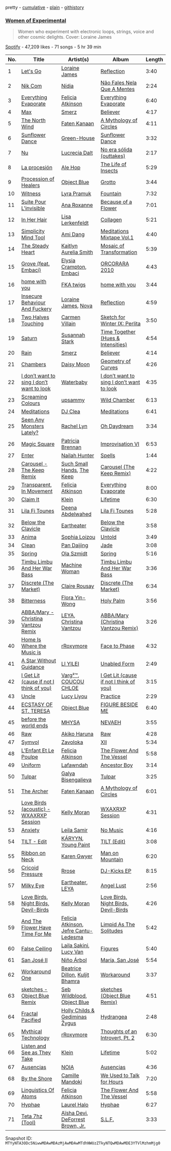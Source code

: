 pretty - [cumulative](/playlists/cumulative/37i9dQZF1DWY7uXxMycXfq.md) - [plain](/playlists/plain/37i9dQZF1DWY7uXxMycXfq) - [githistory](https://github.githistory.xyz/mackorone/spotify-playlist-archive/blob/main/playlists/plain/37i9dQZF1DWY7uXxMycXfq)

### [Women of Experimental](https://open.spotify.com/playlist/37i9dQZF1DWY7uXxMycXfq)

> Women who experiment with electronic loops, strings, voice and other cosmic delights\. Cover: Loraine James

[Spotify](https://open.spotify.com/user/spotify) - 47,209 likes - 71 songs - 5 hr 39 min

| No. | Title | Artist(s) | Album | Length |
|---|---|---|---|---|
| 1 | [Let's Go](https://open.spotify.com/track/4eCQi9aVaAWfOnEYEAv3jo) | [Loraine James](https://open.spotify.com/artist/536qHynzDH1QviwhWY9dE3) | [Reflection](https://open.spotify.com/album/38kEdQNfhtwWShFqiqCnt7) | 3:40 |
| 2 | [Nik Com](https://open.spotify.com/track/1Oxf4JleXC7UfIzu0OfQto) | [Nídia](https://open.spotify.com/artist/3BKX2WA8UjZgTIJ2juyQ7G) | [Não Fales Nela Que A Mentes](https://open.spotify.com/album/37k7KzGQIMEnoxD15qq4uL) | 2:24 |
| 3 | [Everything Evaporate](https://open.spotify.com/track/4Ne6Wt5fYHbx3SvTUfr3kR) | [Felicia Atkinson](https://open.spotify.com/artist/5YQURNvswNpWWUWyeNT7we) | [Everything Evaporate](https://open.spotify.com/album/1wKKrYxulFvFe0JUtK5rzC) | 6:40 |
| 4 | [Max](https://open.spotify.com/track/7aWWOiX3LsB80ozbNTSTZb) | [Smerz](https://open.spotify.com/artist/1f8PlfSHEW6fHnILSzm8dI) | [Believer](https://open.spotify.com/album/6L0IdiiAC6ELOGyksKclzn) | 4:17 |
| 5 | [The North Wind](https://open.spotify.com/track/7mc9nqCeNB2gBYoR891KVv) | [Faten Kanaan](https://open.spotify.com/artist/6Jz6XSRQjWHHmdkR2myjjy) | [A Mythology of Circles](https://open.spotify.com/album/0nHy9AEVP4FZcAYHLQHSNz) | 4:11 |
| 6 | [Sunflower Dance](https://open.spotify.com/track/0J9G8MIixgpRmMzS1Xub89) | [Green\-House](https://open.spotify.com/artist/0M6QGBKWICr8dxhh3UJW45) | [Sunflower Dance](https://open.spotify.com/album/5yJ5fcocAccpi4thCNl20p) | 3:32 |
| 7 | [Nu](https://open.spotify.com/track/3eWbA4o2BLC6agL6qCX4XW) | [Lucrecia Dalt](https://open.spotify.com/artist/4LC4vkseYrSEDd6MjZvOO9) | [No era sólida \(outtakes\)](https://open.spotify.com/album/0JvL6zsb0RhvLcLu6E1QgU) | 2:17 |
| 8 | [La procesión](https://open.spotify.com/track/1n0op7KqijQJosc9lhuR0U) | [Ale Hop](https://open.spotify.com/artist/1Ef3JUYNrOM5JfOo9oThPV) | [The Life of Insects](https://open.spotify.com/album/0cmW9PUBl08bvqGHJtp2NT) | 5:29 |
| 9 | [Procession of Healers](https://open.spotify.com/track/4pAyfMSRdtIHmpejDSEvGg) | [Object Blue](https://open.spotify.com/artist/51rzklJj6mqBOEXOiOPqY7) | [Grotto](https://open.spotify.com/album/2FdzXxXyJCo6Wv2vGwirPA) | 3:44 |
| 10 | [Witness](https://open.spotify.com/track/3AxLMf1PoC2QLIt1DblwNv) | [Lyra Pramuk](https://open.spotify.com/artist/4nIgCJvBTi7M3pFn2ELhxm) | [Fountain](https://open.spotify.com/album/0fasH5TVfXvpzoYpFmemgL) | 7:32 |
| 11 | [Suite Pour L'invisible](https://open.spotify.com/track/5JTRbD6x9nnYh3mrrK3kcR) | [Ana Roxanne](https://open.spotify.com/artist/2fSBHYgZUSIQPolv5skG5I) | [Because of a Flower](https://open.spotify.com/album/4JShepplFefZ43GXoE4bRd) | 7:01 |
| 12 | [In Her Hair](https://open.spotify.com/track/76cA2zwvP6oZXMEMrx7jRV) | [Lisa Lerkenfeldt](https://open.spotify.com/artist/3famB97koyRfo502IWQjFL) | [Collagen](https://open.spotify.com/album/5DCzCJxAkCrd011i8CgZgx) | 5:21 |
| 13 | [Simplicity Mind Tool](https://open.spotify.com/track/0cm5sX3eKnZO9VcvcQynzh) | [Ami Dang](https://open.spotify.com/artist/1DAqw4sYHPmgHQ6gzOVDig) | [Meditations Mixtape Vol.1](https://open.spotify.com/album/1CWjlmNEbWC5SRAKugRTyy) | 4:40 |
| 14 | [The Steady Heart](https://open.spotify.com/track/3wByr14kH9QHQ6n7MSudK1) | [Kaitlyn Aurelia Smith](https://open.spotify.com/artist/6P86FLVAK4sxu8OhyQJBvH) | [Mosaic of Transformation](https://open.spotify.com/album/4yzxK85q3777m0q4ljE8aF) | 5:39 |
| 15 | [Grove \(feat\. Embaci\)](https://open.spotify.com/track/3lMDnW7GKJLZDBGiQ5iBDe) | [Elysia Crampton](https://open.spotify.com/artist/75v4Rn3SqXn6dmq2PFrRgN), [Embaci](https://open.spotify.com/artist/7lQGSAbIBqelsj0cSMiXIf) | [ORCORARA 2010](https://open.spotify.com/album/73UrLv10QDG3qA6zwGAxU9) | 4:43 |
| 16 | [home with you](https://open.spotify.com/track/1lofsKXY29reyN9j0doHFF) | [FKA twigs](https://open.spotify.com/artist/6nB0iY1cjSY1KyhYyuIIKH) | [home with you](https://open.spotify.com/album/3nLiYcMpeEOKzb5TzQcJer) | 3:44 |
| 17 | [Insecure Behaviour And Fuckery](https://open.spotify.com/track/2h9fLzxIzDBt4IuioZ1uNk) | [Loraine James](https://open.spotify.com/artist/536qHynzDH1QviwhWY9dE3), [Nova](https://open.spotify.com/artist/3rNhRAltBbferGhIGlZFmh) | [Reflection](https://open.spotify.com/album/38kEdQNfhtwWShFqiqCnt7) | 4:59 |
| 18 | [Two Halves Touching](https://open.spotify.com/track/63Ra6rlO5ybbsEDWOQ395S) | [Carmen Villain](https://open.spotify.com/artist/4Ps6q34DtWOueT2tJtwE5l) | [Sketch for Winter IX: Perlita](https://open.spotify.com/album/4v9uUlcfLWHzhZfmoTjAz8) | 3:50 |
| 19 | [Saturn](https://open.spotify.com/track/1VvsZ7IjtrZ08hm2kEQhVh) | [Susannah Stark](https://open.spotify.com/artist/33Sq6l1YFnUCRWeyYwsVIq) | [Time Together \(Hues & Intensities\)](https://open.spotify.com/album/6CEKHac7n0h7wfp1rmhQWK) | 4:54 |
| 20 | [Rain](https://open.spotify.com/track/39TidRGtvrLJm5m3Jt0D0J) | [Smerz](https://open.spotify.com/artist/1f8PlfSHEW6fHnILSzm8dI) | [Believer](https://open.spotify.com/album/6L0IdiiAC6ELOGyksKclzn) | 4:14 |
| 21 | [Chambers](https://open.spotify.com/track/1YgVmOzs8I1g02PRQ6U3O8) | [Daisy Moon](https://open.spotify.com/artist/0wSbJfUfDDmDmxOaIteZrs) | [Geometry of Curves](https://open.spotify.com/album/5RsnXjuGIOjG3AKTy3tngR) | 4:26 |
| 22 | [I don’t want to sing I don’t want to look](https://open.spotify.com/track/0aAdDwfuGO1X4wfC8ojpir) | [Waterbaby](https://open.spotify.com/artist/7rZM3S0PVEdLKpDLqtXIhx) | [I don’t want to sing I don’t want to look](https://open.spotify.com/album/6qxWy92KAn6uCgwUofBZl0) | 4:35 |
| 23 | [Screaming Colours](https://open.spotify.com/track/2tXEqUJploWqralhIPjmik) | [upsammy](https://open.spotify.com/artist/2orXY2oMFNUtiNrNMDyreV) | [Wild Chamber](https://open.spotify.com/album/7ow4bpiILldUbu975NRIx4) | 6:13 |
| 24 | [Meditations](https://open.spotify.com/track/1C8TMLXojWgI87vacwQD3J) | [DJ Clea](https://open.spotify.com/artist/5ZSGfblqHsmriplkJOoAWx) | [Meditations](https://open.spotify.com/album/1oTKZ4ittv2nOsAfi4r0X9) | 6:41 |
| 25 | [Seen Any Monsters Lately?](https://open.spotify.com/track/5Oqr3XF8VkOMYcZwud2Esp) | [Rachel Lyn](https://open.spotify.com/artist/7aI1w9YIJsFMyVpQivifbP) | [Oh Daydream](https://open.spotify.com/album/1eCWhDovH4FrjSSZpiLRpD) | 3:34 |
| 26 | [Magic Square](https://open.spotify.com/track/62vCBgw9yZcl7aMkovioOG) | [Patricia Brennan](https://open.spotify.com/artist/4Q7mKhsHlU8ku3jEL0oVee) | [Improvisation VI](https://open.spotify.com/album/44u2fyHj47YkM0MhDpFOW2) | 6:53 |
| 27 | [Enter](https://open.spotify.com/track/1E9TVyfXaEsiMHRO07Tvur) | [Nailah Hunter](https://open.spotify.com/artist/6j9xL4IBj8sZNjRiQhx8oF) | [Spells](https://open.spotify.com/album/7iW4kZa3sPooLX2VzgCVVe) | 1:44 |
| 28 | [Carousel \- The Keep Remix](https://open.spotify.com/track/3MT91VktYkeYXl3Oa3s7oi) | [Such Small Hands](https://open.spotify.com/artist/3AE296ekeJvGNsRQ7MZuAr), [The Keep](https://open.spotify.com/artist/4pVuGCnocXntPcLGQN5y3t) | [Carousel \(The Keep Remix\)](https://open.spotify.com/album/6YkF8diIHec5IQ2CAFAeLx) | 4:22 |
| 29 | [Transparent, In Movement](https://open.spotify.com/track/5Q2XN3tPkxtDegL1T1dvPX) | [Felicia Atkinson](https://open.spotify.com/artist/5YQURNvswNpWWUWyeNT7we) | [Everything Evaporate](https://open.spotify.com/album/1wKKrYxulFvFe0JUtK5rzC) | 8:00 |
| 30 | [Claim It](https://open.spotify.com/track/3uSjp9rT55R0WjPSfnoyT8) | [Klein](https://open.spotify.com/artist/6chuFWw4BmHxOc3X0cC8Ct) | [Lifetime](https://open.spotify.com/album/6vZszIMZ7Spzca3C7QSgaY) | 6:30 |
| 31 | [Lila Fi Tounes](https://open.spotify.com/track/3iu9CP00CI0RkU6r2O4MZ6) | [Deena Abdelwahed](https://open.spotify.com/artist/20fUkJZtm2I6zdIuj2XpgV) | [Lila Fi Tounes](https://open.spotify.com/album/6sWThyKtIXhYvRbd9Fdlch) | 5:28 |
| 32 | [Below the Clavicle](https://open.spotify.com/track/4GrERjAZbk3DYtcQS08rAg) | [Eartheater](https://open.spotify.com/artist/18ca9d5EU5R1AhVKPR1cm0) | [Below the Clavicle](https://open.spotify.com/album/5WCKKuHVvmFDEuT7qA6Cy6) | 3:58 |
| 33 | [Anima](https://open.spotify.com/track/57TCJWsAMaz9HRZs61A01w) | [Sophia Loizou](https://open.spotify.com/artist/35wH6kN89Vy5MeYwTKHQ9Q) | [Untold](https://open.spotify.com/album/4kJ3VinF0tkASC6yuavEIn) | 3:49 |
| 34 | [Clean](https://open.spotify.com/track/7iBQFdOUWlNN8oWX6xDwia) | [Pan Daijing](https://open.spotify.com/artist/2OA8e1A4qJVqDHbjnc86dR) | [Jade](https://open.spotify.com/album/2DdXNMENiElKkXXTdr0TWe) | 3:08 |
| 35 | [Spring](https://open.spotify.com/track/0tQdCIVuX5FtbMzrRl5cqs) | [Ola Szmidt](https://open.spotify.com/artist/7xwfXQXRpZH0QOzzM5U4bw) | [Spring](https://open.spotify.com/album/1i0J1ZZQtGKHmw6gokuNzy) | 5:16 |
| 36 | [Timbu Limbu And Her War Bass](https://open.spotify.com/track/44IESxtHXHjxYLUqoKKGK2) | [Machine Woman](https://open.spotify.com/artist/2a8NONYfrGgsdUUORy4rFa) | [Timbu Limbu And Her War Bass](https://open.spotify.com/album/3d9j0nWCz8AjqgBwuZ0ZUb) | 3:36 |
| 37 | [Discrete \(The Market\)](https://open.spotify.com/track/2h0tsulVU8hOZzHog4mLk0) | [Claire Rousay](https://open.spotify.com/artist/24KMaDNklCLuxhzamE6tmq) | [Discrete \(The Market\)](https://open.spotify.com/album/3Kgg7UPQBnIHyLnXAC9xsf) | 6:34 |
| 38 | [Bitterness](https://open.spotify.com/track/78bmUqAUwZyocVG2vHFfSm) | [Flora Yin\-Wong](https://open.spotify.com/artist/6G9Fk5r3RJUQSpsZWh6g6B) | [Holy Palm](https://open.spotify.com/album/67WZCZhqrzUIOMeyRfhkjy) | 3:56 |
| 39 | [ABBA/Mary \- Christina Vantzou Remix](https://open.spotify.com/track/4qdXA8vkqzhmyV4PaHXOt4) | [LEYA](https://open.spotify.com/artist/6Af4zImb75tO0LxOAEdUI1), [Christina Vantzou](https://open.spotify.com/artist/4CMC2nnStv4EENjKBSDpKR) | [ABBA/Mary \(Christina Vantzou Remix\)](https://open.spotify.com/album/3lvfmwUA0Ob9kNOshN5bEi) | 3:26 |
| 40 | [Home Is Where the Music is](https://open.spotify.com/track/2BILRiKI5C4zAjLPDWqDkS) | [rRoxymore](https://open.spotify.com/artist/559oW3wcVAW5tcL1DQniyf) | [Face to Phase](https://open.spotify.com/album/3JAHvyB4gAIjPPxQ6k2XRu) | 4:32 |
| 41 | [A Star Without Guidance](https://open.spotify.com/track/41DqBlrzmldPvR7Cg3f39A) | [LI YILEI](https://open.spotify.com/artist/791gUmsH46HMASQZvPwXsp) | [Unabled Form](https://open.spotify.com/album/7D4A2BboC3hbBQvWUxoboa) | 2:49 |
| 42 | [I Get Lit \(cause if not I think of you\)](https://open.spotify.com/track/4rF1IhOJnxVgf0EP3sHIaB) | [Varg²™](https://open.spotify.com/artist/4g2EfgpanE2Z9LG1nQ9zNy), [COUCOU CHLOE](https://open.spotify.com/artist/5xmw3tD4MbvhA1ay1U0HEC) | [I Get Lit \(cause if not I think of you\)](https://open.spotify.com/album/3aAteCgMLGO2hFcG0Gmhtt) | 3:15 |
| 43 | [Uncle](https://open.spotify.com/track/044d0lsKxvamvywQd7aZEC) | [Lucy Liyou](https://open.spotify.com/artist/0oGtixfxP0ukNPM6KVuwC1) | [Practice](https://open.spotify.com/album/3p2YnEe3fq3KIldwwvh7J8) | 2:29 |
| 44 | [ECSTASY OF ST\. TERESA](https://open.spotify.com/track/7GYlqodPA2sXLI11yE44NZ) | [Object Blue](https://open.spotify.com/artist/51rzklJj6mqBOEXOiOPqY7) | [FIGURE BESIDE ME](https://open.spotify.com/album/1ua3QVWei0VVsllQKUtFxB) | 6:40 |
| 45 | [before the world ends](https://open.spotify.com/track/7DpBf7ce8S02YthdcSs1Ya) | [MHYSA](https://open.spotify.com/artist/2nBxn9F3ekxTZWh9lCS5dy) | [NEVAEH](https://open.spotify.com/album/4Mw4KC7LipiviZTWhXrAhs) | 3:55 |
| 46 | [Raw](https://open.spotify.com/track/3UNwPvrfI6BWjAuQM51Vjd) | [Akiko Haruna](https://open.spotify.com/artist/6TdpkSaXgYdsrS8slEPyER) | [Raw](https://open.spotify.com/album/3ViMjwIDOx3lxhljmhEDOE) | 4:28 |
| 47 | [Symvol](https://open.spotify.com/track/5g8c2v1ijcBcQfCKA3z1gX) | [Zavoloka](https://open.spotify.com/artist/7DynAI5Xfem587lJkE1TRp) | [XII](https://open.spotify.com/album/17OyQoVXU760lLxIkUtGoK) | 5:34 |
| 48 | [L’Enfant Et Le Poulpe](https://open.spotify.com/track/54H7J3fGubgBzSoSCcn4CL) | [Felicia Atkinson](https://open.spotify.com/artist/5YQURNvswNpWWUWyeNT7we) | [The Flower And The Vessel](https://open.spotify.com/album/6q2zdnjrihfiV0NZJQvEOy) | 5:58 |
| 49 | [Uniform](https://open.spotify.com/track/1MidZYlbKH0IUxp5iMICkH) | [Lafawndah](https://open.spotify.com/artist/7jHWye55igIZ6SsF4eXKkP) | [Ancestor Boy](https://open.spotify.com/album/7hfURFEt6v97pRmxTsoSHS) | 3:14 |
| 50 | [Tulpar](https://open.spotify.com/track/2O5bsifaBuEHnnsllXNKkw) | [Galya Bisengalieva](https://open.spotify.com/artist/5XT7fo7ijBPZAWWzXDEaRh) | [Tulpar](https://open.spotify.com/album/2hcsvVURGEaPUL5BXCxNDZ) | 3:25 |
| 51 | [The Archer](https://open.spotify.com/track/0uugjx8o1PE42p11EJTpvJ) | [Faten Kanaan](https://open.spotify.com/artist/6Jz6XSRQjWHHmdkR2myjjy) | [A Mythology of Circles](https://open.spotify.com/album/0nHy9AEVP4FZcAYHLQHSNz) | 6:01 |
| 52 | [Love Birds \(acoustic\) \- WXAXRXP Session](https://open.spotify.com/track/2mpxwkwJKrTCTpWLxetAJn) | [Kelly Moran](https://open.spotify.com/artist/1SFqXNEGetmMW6VPZseNqy) | [WXAXRXP Session](https://open.spotify.com/album/33aX0rd6cQXvAggwL52puW) | 4:31 |
| 53 | [Anxiety](https://open.spotify.com/track/5FTWn7HNbo9XM5Swh7pqi3) | [Leila Samir](https://open.spotify.com/artist/3SEWWBoysH0FKZ7KROMAaG) | [No Music](https://open.spotify.com/album/0LSg3GZEeIW7vMSPJP5bO5) | 4:16 |
| 54 | [TILT \- Edit](https://open.spotify.com/track/7rVPZhq7ua00rtERLs2mgM) | [KÁRYYN](https://open.spotify.com/artist/4DLYIUgjZAea6vgzGwJUTI), [Young Paint](https://open.spotify.com/artist/2fhkMDN3asvYcvkWTh8x0w) | [TILT \(Edit\)](https://open.spotify.com/album/14CH2RyxHReGDZXwahEeRU) | 3:08 |
| 55 | [Ribbon on Neck](https://open.spotify.com/track/6FFfmSXIbCzSCQ5xcprsuG) | [Karen Gwyer](https://open.spotify.com/artist/7CIkQIdBUVT7ppXHLSbK3U) | [Man on Mountain](https://open.spotify.com/album/2vL3mxzjEAr1I0mADmOBOq) | 6:20 |
| 56 | [Cricoid Pressure](https://open.spotify.com/track/4epIlwsUgnPVZWmb5lge5r) | [Rrose](https://open.spotify.com/artist/5naKaYAyzzuPDsh4H2dwyT) | [DJ\-Kicks EP](https://open.spotify.com/album/74LjBQfGWElEun0miBNAdy) | 8:15 |
| 57 | [Milky Eye](https://open.spotify.com/track/433Nhp00SNAmsrX5iCXiyt) | [Eartheater](https://open.spotify.com/artist/18ca9d5EU5R1AhVKPR1cm0), [LEYA](https://open.spotify.com/artist/6Af4zImb75tO0LxOAEdUI1) | [Angel Lust](https://open.spotify.com/album/3vRz46Nap5bLJti3ho90Kv) | 2:56 |
| 58 | [Love Birds, Night Birds, Devil\-Birds](https://open.spotify.com/track/2eK9fQF84eSw3DqJ7LbPOQ) | [Kelly Moran](https://open.spotify.com/artist/1SFqXNEGetmMW6VPZseNqy) | [Love Birds, Night Birds, Devil\-Birds](https://open.spotify.com/album/3JEIiy4nCsXBudx1QZevuC) | 4:26 |
| 59 | [And The Flower Have Time For Me](https://open.spotify.com/track/79esiu48acT9OaALUpQfWG) | [Felicia Atkinson](https://open.spotify.com/artist/5YQURNvswNpWWUWyeNT7we), [Jefre Cantu\-Ledesma](https://open.spotify.com/artist/5MqgtmMdtrsZIQpZzLhpX5) | [Limpid As The Solitudes](https://open.spotify.com/album/45iHfoJPEQlkqAwDGRMANF) | 5:42 |
| 60 | [False Ceiling](https://open.spotify.com/track/0JYSWjXkSV8D1pDmcP7XOQ) | [Laila Sakini](https://open.spotify.com/artist/4oPgOwhDzwOWUOvfR8qPm1), [Lucy Van](https://open.spotify.com/artist/0jouS9J0IuJ4gbwEyr9WMM) | [Figures](https://open.spotify.com/album/6m2mpZaKC4qdo3IFvZby8m) | 5:40 |
| 61 | [San José II](https://open.spotify.com/track/4Zp95y52Y0hQKupJTkLBhP) | [Niño Árbol](https://open.spotify.com/artist/5m0sadWkszdehCnCpa2HYI) | [María, San José](https://open.spotify.com/album/0tZMLAR5U3lOT5ii5JzV63) | 5:54 |
| 62 | [Workaround One](https://open.spotify.com/track/3aEIaA52dHbkiiX9DerDd2) | [Beatrice Dillon](https://open.spotify.com/artist/14H1XUmtWYzRHCQDkoee97), [Kuljit Bhamra](https://open.spotify.com/artist/6MPSPUcWWZsIVbFiw35Ygg) | [Workaround](https://open.spotify.com/album/1kGLxIjski3cSPhXBJRnw9) | 3:37 |
| 63 | [sketches \- Object Blue Remix](https://open.spotify.com/track/4vhzjvazTZ7WmjKOz3ioW7) | [Seb Wildblood](https://open.spotify.com/artist/51Rlwvwkj8L3zakIRr6dUV), [Object Blue](https://open.spotify.com/artist/51rzklJj6mqBOEXOiOPqY7) | [sketches \(Object Blue Remix\)](https://open.spotify.com/album/1wPVZOZJtFHW9pOtGRIJCk) | 4:51 |
| 64 | [Fractal Pacified](https://open.spotify.com/track/2tgmBK6gULwJEG9iXifIem) | [Holly Childs & Gediminas Žygus](https://open.spotify.com/artist/1g6nEHlUX3kYoQKyPoPjhN) | [Hydrangea](https://open.spotify.com/album/6U8O0dnF3aT7neI5HDlcSQ) | 2:48 |
| 65 | [Mythical Technology](https://open.spotify.com/track/48U1t54m5tal8NORnbuHkm) | [rRoxymore](https://open.spotify.com/artist/559oW3wcVAW5tcL1DQniyf) | [Thoughts of an Introvert, Pt\. 2](https://open.spotify.com/album/5VmlDTP081iWPB4nQZizAl) | 6:30 |
| 66 | [Listen and See as They Take](https://open.spotify.com/track/5aaJjmQ4lUVZGkdDt4A2Em) | [Klein](https://open.spotify.com/artist/6chuFWw4BmHxOc3X0cC8Ct) | [Lifetime](https://open.spotify.com/album/6vZszIMZ7Spzca3C7QSgaY) | 5:02 |
| 67 | [Ausencias](https://open.spotify.com/track/0Fj4SRj6Y49Tf5ua87BOnn) | [NOIA](https://open.spotify.com/artist/7ME5Ue2P7g1BP11FRWr7LA) | [Ausencias](https://open.spotify.com/album/5nSLT6KcGQ3ip3Lzu9RICS) | 4:36 |
| 68 | [By the Shore](https://open.spotify.com/track/172HYchcUHffaAYQ8sQOyy) | [Camille Mandoki](https://open.spotify.com/artist/1yeZSt0NrlRsgscElnX09R) | [We Used to Talk for Hours](https://open.spotify.com/album/7M7eUfngPvWbEePRC4Sozr) | 7:20 |
| 69 | [Linguistics Of Atoms](https://open.spotify.com/track/23WxUKkZ2UtaM02LkpFdUE) | [Felicia Atkinson](https://open.spotify.com/artist/5YQURNvswNpWWUWyeNT7we) | [The Flower And The Vessel](https://open.spotify.com/album/6q2zdnjrihfiV0NZJQvEOy) | 5:58 |
| 70 | [Hyphae](https://open.spotify.com/track/1P2vvqWQ36gkiUoxrY9z74) | [Laurel Halo](https://open.spotify.com/artist/0sRVVDpgF2sKzPBkDszzUl) | [Hyphae](https://open.spotify.com/album/3Y2DIQoC2UeA1oSr1vhTbF) | 6:27 |
| 71 | [Teta 7hz \(Tool\)](https://open.spotify.com/track/1RJqmHAEDJ78qnxeI4m2vE) | [Aïsha Devi](https://open.spotify.com/artist/4RtrEYqj2bINZ2HXWUG3j4), [DeForrest Brown, Jr.](https://open.spotify.com/artist/6QxG7s5M7Kxe2IAvhfa75t) | [S.L.F.](https://open.spotify.com/album/7lFAHbDgEMj5EKINFsIdp6) | 3:33 |

Snapshot ID: `MTYyNTA3ODc5NiwwMDAwMDAzMjAwMDAwMTdhNWUzZTkyNTQwMDAwMDE3YTVlMzhmMjg0`
